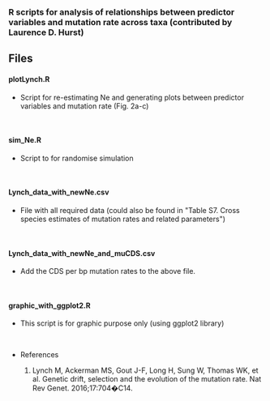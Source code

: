 
### R scripts for analysis of relationships between predictor variables and mutation rate across taxa (contributed by Laurence D. Hurst)

## Files

#### plotLynch.R

* Script for re-estimating Ne and generating plots between predictor variables and mutation rate (Fig. 2a-c)

<br />


#### sim_Ne.R

* Script to for randomise simulation

<br />


#### Lynch_data_with_newNe.csv

* File with all required data (could also be found in "Table S7. Cross species estimates of mutation rates and related parameters")

<br /> 

#### Lynch_data_with_newNe_and_muCDS.csv

* Add the CDS per bp mutation rates to the above file.

<br /> 


#### graphic_with_ggplot2.R

* This script is for graphic purpose only (using ggplot2 library)

<br />

* References

    1) Lynch M, Ackerman MS, Gout J-F, Long H, Sung W, Thomas WK, et al. Genetic drift, selection and the evolution of the mutation rate. Nat Rev Genet. 2016;17:704�C14.

